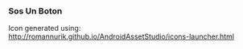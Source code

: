### Sos Un Boton

Icon generated using: http://romannurik.github.io/AndroidAssetStudio/icons-launcher.html